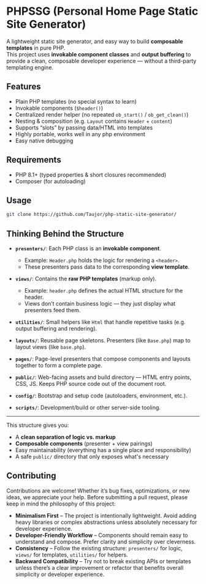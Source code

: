 # PHPSSG (Personal Home Page Static Site Generator)

A lightweight static site generator, and easy way to build **composable templates** in pure PHP.  
This project uses **invokable component classes** and **output buffering** to provide a clean, composable developer experience — without a third-party templating engine.

## Features

- Plain PHP templates (no special syntax to learn)  
- Invokable components (`$header()`)  
- Centralized render helper (no repeated `ob_start()` / `ob_get_clean()`)  
- Nesting & composition (e.g. `Layout` contains `Header` + `content`)  
- Supports “slots” by passing data/HTML into templates  
- Highly portable, works well in any php environment
- Easy native debugging

## Requirements

- PHP 8.1+ (typed properties & short closures recommended)
- Composer (for autoloading)

## Usage

```bash
git clone https://github.com/Taujor/php-static-site-generator/
```

## Thinking Behind the Structure

- **`presenters/`**: Each PHP class is an **invokable component**.  
  - Example: `Header.php` holds the logic for rendering a `<header>`.  
  - These presenters pass data to the corresponding **view template**.  

- **`views/`**: Contains the **raw PHP templates** (markup only).  
  - Example: `header.php` defines the actual HTML structure for the header.  
  - Views don’t contain business logic — they just display what presenters feed them.  

- **`utilities/`**: Small helpers like `Html` that handle repetitive tasks (e.g. output buffering and rendering).  

- **`layouts/`**: Reusable page skeletons. Presenters (like `Base.php`) map to layout views (like `base.php`).  

- **`pages/`**: Page-level presenters that compose components and layouts together to form a complete page.  

- **`public/`**: Web-facing assets and build directory — HTML entry points, CSS, JS. Keeps PHP source code out of the document root.  

- **`config/`**: Bootstrap and setup code (autoloaders, environment, etc.).  

- **`scripts/`**: Development/build or other server-side tooling.  

---

This structure gives you:
- A **clean separation of logic vs. markup**  
- **Composable components** (presenter + view pairings)  
- Easy maintainability (everything has a single place and responsibility)  
- A safe `public/` directory that only exposes what's necessary

## Contributing

Contributions are welcome! Whether it’s bug fixes, optimizations, or new ideas, we appreciate your help. Before submitting a pull request, please keep in mind the philosophy of this project:

- **Minimalism First** – The project is intentionally lightweight. Avoid adding heavy libraries or complex abstractions unless absolutely necessary for developer experience.  
- **Developer-Friendly Workflow** – Components should remain easy to understand and compose. Prefer clarity and simplicity over cleverness.  
- **Consistency** – Follow the existing structure: `presenters/` for logic, `views/` for templates, `utilities/` for helpers.  
- **Backward Compatibility** – Try not to break existing APIs or templates unless there’s a clear improvement or refactor that benefits overall simplicity or developer experience.
